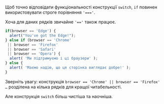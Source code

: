 Щоб точно відповідати функціональності конструкції `switch`, `if` повинен використовувати строге порівняння `'==='`.

Хоча для даних рядків звичайне `'=='` також працює.

```js no-beautify
if(browser == 'Edge') {
  alert("You've got the Edge!");
} else if (browser == 'Chrome'
 || browser == 'Firefox'
 || browser == 'Safari'
 || browser == 'Opera') {
  alert( 'Ми підтримуємо і ці браузери' );
} else {
  alert( 'Маємо надію, що ця сторінка виглядає добре!' );
}
```

Зверніть увагу: конструкція `browser == 'Chrome' || browser == 'Firefox' …` розділена на кілька рядків для кращої читабельності.

Але конструкція `switch` більш чистіша та наочніша.

